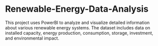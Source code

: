 # Renewable-Energy-Data-Analysis
This project uses PowerBI to analyze and visualize detailed information about various renewable energy systems. The dataset includes data on installed capacity, energy production, consumption, storage, investment, and environmental impact.
